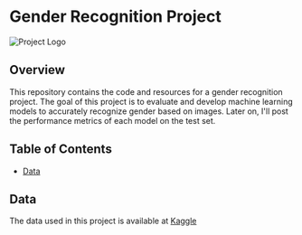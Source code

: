 # Gender Recognition Project

![Project Logo](logo.png)

## Overview

This repository contains the code and resources for a gender recognition project. The goal of this project is to evaluate and develop machine learning models to accurately recognize gender based on images. Later on, I'll post the performance metrics of each model on the test set.

## Table of Contents

- [Data](#data)


## Data
The data used in this project is available at [Kaggle](https://www.kaggle.com/datasets/maciejgronczynski/biggest-genderface-recognition-dataset?select=faces)